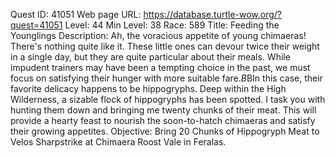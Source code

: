 Quest ID: 41051
Web page URL: https://database.turtle-wow.org/?quest=41051
Level: 44
Min Level: 38
Race: 589
Title: Feeding the Younglings
Description: Ah, the voracious appetite of young chimaeras! There's nothing quite like it. These little ones can devour twice their weight in a single day, but they are quite particular about their meals. While impudent trainers may have been a tempting choice in the past, we must focus on satisfying their hunger with more suitable fare.$B$BIn this case, their favorite delicacy happens to be hippogryphs. Deep within the High Wilderness, a sizable flock of hippogryphs has been spotted. I task you with hunting them down and bringing me twenty chunks of their meat. This will provide a hearty feast to nourish the soon-to-hatch chimaeras and satisfy their growing appetites.
Objective: Bring 20 Chunks of Hippogryph Meat to Velos Sharpstrike at Chimaera Roost Vale in Feralas.
